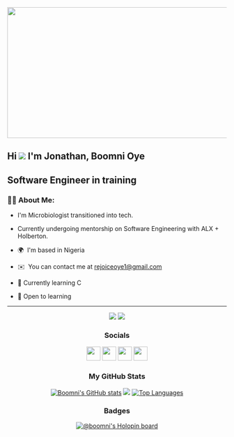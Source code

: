 <div align="center">
  <img src="https://media.giphy.com/media/L1R1tvI9svkIWwpVYr/giphy.gif" width="600" height="300"/>
</div>

Hi ![](https://user-images.githubusercontent.com/18350557/176309783-0785949b-9127-417c-8b55-ab5a4333674e.gif) I'm Jonathan, Boomni Oye
---

Software Engineer in training
---

### :woman_technologist: About Me:
* I'm Microbiologist transitioned into tech. 
* Currently undergoing mentorship on Software Engineering with ALX + Holberton.

*   🌍  I'm based in Nigeria
*   ✉️  You can contact me at [rejoiceoye1@gmail.com](mailto:rejoiceoye1@gmail.com)
*   🧠  Currently learning C
*   💪  Open to learning
---
<div align="center">
<a href="https://www.twitter.com/rejoiceoye" target="_blank" rel="noreferrer"><img src="https://img.shields.io/twitter/follow/rejoiceoye?logo=twitter&style=for-the-badge&color=3382ed&labelColor=312e81" /></a>
<a href="https://www.github.com/Boomni" target="_blank" rel="noreferrer"><img src="https://img.shields.io/github/followers/Boomni?logo=github&style=for-the-badge&color=3382ed&labelColor=312e81" /></a>
<div>
<div align="center">

### Socials
<a href="https://www.facebook.com/rejoice.bomy" target="_blank" rel="noreferrer"><img src="https://raw.githubusercontent.com/danielcranney/readme-generator/main/public/icons/socials/facebook.svg" width="32" height="32" /></a>
<a href="https://www.github.com/Boomni" target="_blank" rel="noreferrer"><img src="https://raw.githubusercontent.com/danielcranney/readme-generator/main/public/icons/socials/github.svg" width="32" height="32" /></a>
<a href="http://www.instagram.com/i_am_rejoicey" target="_blank" rel="noreferrer"><img src="https://raw.githubusercontent.com/danielcranney/readme-generator/main/public/icons/socials/instagram.svg" width="32" height="32" /></a>
<a href="https://www.twitter.com/rejoiceoye" target="_blank" rel="noreferrer"><img src="https://raw.githubusercontent.com/danielcranney/readme-generator/main/public/icons/socials/twitter.svg" width="32" height="32" /></a>
</div>
<div align="center">

### <b>My GitHub Stats</b>
<a href="http://www.github.com/Boomni"><img src="https://github-readme-stats.vercel.app/api?username=Boomni&show_icons=true&hide=&count_private=true&title_color=84cc16&text_color=ffffff&icon_color=3382ed&bg_color=312e81&hide_border=true&show_icons=true" alt="Boomni's GitHub stats" /></a>
<a href="http://www.github.com/Boomni"><img src="https://github-readme-streak-stats.herokuapp.com/?user=Boomni&stroke=ffffff&background=312e81&ring=84cc16&fire=84cc16&currStreakNum=ffffff&currStreakLabel=84cc16&sideNums=ffffff&sideLabels=ffffff&dates=ffffff&hide_border=true" /></a>
<a href="https://github.com/Boomni" align="left"><img src="https://github-readme-stats.vercel.app/api/top-langs/?username=Boomni&langs_count=10&title_color=84cc16&text_color=ffffff&icon_color=3382ed&bg_color=312e81&hide_border=true&locale=en&custom_title=Top%20%Languages" alt="Top Languages" /></a>
</div>
<div align="center">

### Badges
[![@boomni's Holopin board](https://holopin.me/boomni)](https://holopin.io/@boomni)
</div>
